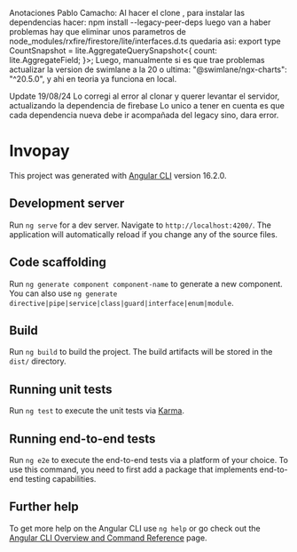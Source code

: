 Anotaciones Pablo Camacho:
Al hacer el clone , para instalar las dependencias hacer: npm install --legacy-peer-deps luego van a haber problemas hay que eliminar unos parametros de node_modules/rxfire/firestore/lite/interfaces.d.ts quedaria asi: export type CountSnapshot = lite.AggregateQuerySnapshot<{
count: lite.AggregateField<number>;
}>;
Luego, manualmente si es que trae problemas actualizar la version de swimlane a la 20 o ultima: "@swimlane/ngx-charts": "^20.5.0", y ahi en teoria ya funciona en local.

Update 19/08/24
Lo corregi al error al clonar y querer levantar el servidor, actualizando la dependencia de firebase
Lo unico a tener en cuenta es que cada dependencia nueva debe ir acompañada del legacy sino, dara error.

# Invopay

This project was generated with [Angular CLI](https://github.com/angular/angular-cli) version 16.2.0.

## Development server

Run `ng serve` for a dev server. Navigate to `http://localhost:4200/`. The application will automatically reload if you change any of the source files.

## Code scaffolding

Run `ng generate component component-name` to generate a new component. You can also use `ng generate directive|pipe|service|class|guard|interface|enum|module`.

## Build

Run `ng build` to build the project. The build artifacts will be stored in the `dist/` directory.

## Running unit tests

Run `ng test` to execute the unit tests via [Karma](https://karma-runner.github.io).

## Running end-to-end tests

Run `ng e2e` to execute the end-to-end tests via a platform of your choice. To use this command, you need to first add a package that implements end-to-end testing capabilities.

## Further help

To get more help on the Angular CLI use `ng help` or go check out the [Angular CLI Overview and Command Reference](https://angular.io/cli) page.
